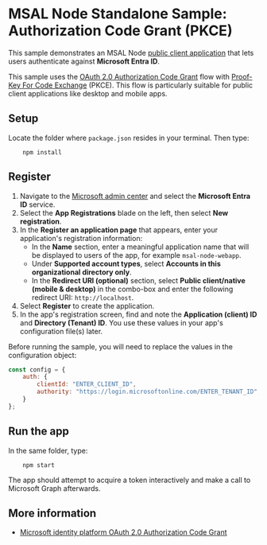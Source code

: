 # MSAL Node Standalone Sample: Authorization Code Grant (PKCE)

This sample demonstrates an MSAL Node [public client application](../../../lib/msal-node/docs/initialize-public-client-application.md) that lets users authenticate against **Microsoft Entra ID**.

This sample uses the [OAuth 2.0 Authorization Code Grant](https://oauth.net/2/grant-types/authorization-code/) flow with [Proof-Key For Code Exchange](https://oauth.net/2/pkce/) (PKCE). This flow is particularly suitable for public client applications like desktop and mobile apps.


## Setup

Locate the folder where `package.json` resides in your terminal. Then type:

```console
    npm install
```

## Register

1. Navigate to the [Microsoft admin center](https://portal.azure.com) and select the **Microsoft Entra ID** service.
1. Select the **App Registrations** blade on the left, then select **New registration**.
1. In the **Register an application page** that appears, enter your application's registration information:
   - In the **Name** section, enter a meaningful application name that will be displayed to users of the app, for example `msal-node-webapp`.
   - Under **Supported account types**, select **Accounts in this organizational directory only**.
   - In the **Redirect URI (optional)** section, select **Public client/native (mobile & desktop)** in the combo-box and enter the following redirect URI: `http://localhost`.
1. Select **Register** to create the application.
1. In the app's registration screen, find and note the **Application (client) ID** and **Directory (Tenant) ID**. You use these values in your app's configuration file(s) later.

Before running the sample, you will need to replace the values in the configuration object:

```javascript
const config = {
    auth: {
        clientId: "ENTER_CLIENT_ID",
        authority: "https://login.microsoftonline.com/ENTER_TENANT_ID",
    }
};
```

## Run the app

In the same folder, type:

```console
    npm start
```

The app should attempt to acquire a token interactively and make a call to Microsoft Graph afterwards.

## More information

- [Microsoft identity platform OAuth 2.0 Authorization Code Grant](https://docs.microsoft.com/azure/active-directory/develop/v2-oauth2-auth-code-flow)
